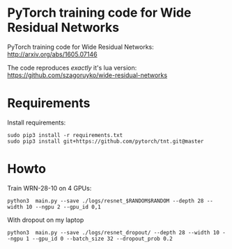 PyTorch training code for Wide Residual Networks
==========

PyTorch training code for Wide Residual Networks:
http://arxiv.org/abs/1605.07146

The code reproduces *exactly* it's lua version:
https://github.com/szagoruyko/wide-residual-networks


# Requirements

Install requirements:

```
sudo pip3 install -r requirements.txt 
sudo pip3 install git+https://github.com/pytorch/tnt.git@master

```



# Howto

Train WRN-28-10 on 4 GPUs:

```
python3  main.py --save ./logs/resnet_$RANDOM$RANDOM --depth 28 --width 10 --ngpu 2 --gpu_id 0,1 

```

With dropout on my laptop

```
python3  main.py --save ./logs/resnet_dropout/ --depth 28 --width 10 --ngpu 1 --gpu_id 0 --batch_size 32 --dropout_prob 0.2
```

